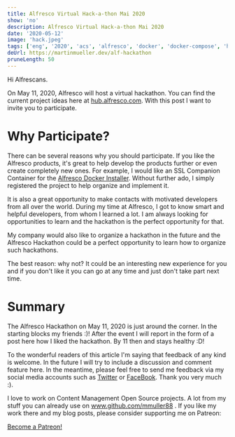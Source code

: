 ```yaml
---
title: Alfresco Virtual Hack-a-thon Mai 2020
show: 'no'
description: Alfresco Virtual Hack-a-thon Mai 2020
date: '2020-05-12'
image: 'hack.jpeg'
tags: ['eng', '2020', 'acs', 'alfresco', 'docker', 'docker-compose', 'hackathon']
deUrl: https://martinmueller.dev/alf-hackathon
pruneLength: 50
---
```


Hi Alfrescans.

On May 11, 2020, Alfresco will host a virtual hackathon. You can find the current project ideas here at [hub.alfresco.com](https://hub.alfresco.com/t5/news-announcements/alfresco-virtual-hack-a-thon-may-2020-project-ideas/ba-p/298030). With this post I want to invite you to participate.

# Why Participate?
There can be several reasons why you should participate. If you like the Alfresco products, it's great to help develop the products further or even create completely new ones. For example, I would like an SSL Companion Container for the [Alfresco Docker Installer](https://github.com/Alfresco/alfresco-docker-installer). Without further ado, I simply registered the project to help organize and implement it.

It is also a great opportunity to make contacts with motivated developers from all over the world. During my time at Alfresco, I got to know smart and helpful developers, from whom I learned a lot. I am always looking for opportunities to learn and the hackathon is the perfect opportunity for that.

My company would also like to organize a hackathon in the future and the Alfresco Hackathon could be a perfect opportunity to learn how to organize such hackathons.

The best reason: why not? It could be an interesting new experience for you and if you don't like it you can go at any time and just don't take part next time.

# Summary
The Alfresco Hackathon on May 11, 2020 is just around the corner. In the starting blocks my friends :)! After the event I will report in the form of a post here how I liked the hackathon. By 11 then and stays healthy :D!

To the wonderful readers of this article I'm saying that feedback of any kind is welcome. In the future I will try to include a discussion and comment feature here. In the meantime, please feel free to send me feedback via my social media accounts such as [Twitter](https://twitter.com/MartinMueller_) or [FaceBook](https://www.facebook.com/martin.muller.10485). Thank you very much :).

I love to work on Content Management Open Source projects. A lot from my stuff you can already use on www.github.com/mmuller88 . If you like my work there and my blog posts, please consider supporting me on Patreon:

<a href="https://www.patreon.com/bePatron?u=29010217" data-patreon-widget-type="become-patron-button">Become a Patreon!</a><script async src="https://c6.patreon.com/becomePatronButton.bundle.js"></script>